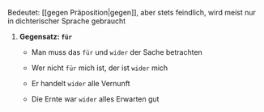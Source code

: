 Bedeutet: [[gegen Präposition|gegen]], aber stets feindlich, wird meist nur in dichterischer Sprache gebraucht 

1) **Gegensatz: `für`** 
	- Man muss das `für` und `wider` der Sache betrachten
	
	- Wer nicht `für` mich ist, der ist `wider` mich
	
	- Er handelt `wider` alle Vernunft
	
	- Die Ernte war `wider` alles Erwarten gut